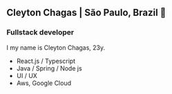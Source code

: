 ## Cleyton Chagas | São Paulo, Brazil 👋

### Fullstack developer
I my name is Cleyton Chagas, 23y.

- React.js / Typescript
- Java / Spring / Node js
- UI / UX
- Aws, Google Cloud




